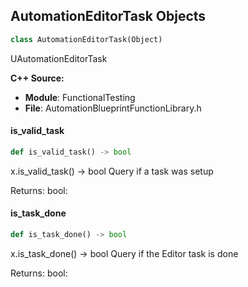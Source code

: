 ## AutomationEditorTask Objects

```python
class AutomationEditorTask(Object)
```

UAutomationEditorTask

**C++ Source:**

- **Module**: FunctionalTesting
- **File**: AutomationBlueprintFunctionLibrary.h

<a id="unreal.AutomationEditorTask.is_valid_task"></a>

#### is_valid_task

```python
def is_valid_task() -> bool
```

x.is_valid_task() -> bool
Query if a task was setup

Returns:
    bool:

<a id="unreal.AutomationEditorTask.is_task_done"></a>

#### is_task_done

```python
def is_task_done() -> bool
```

x.is_task_done() -> bool
Query if the Editor task is done

Returns:
    bool:

<a id="unreal.AutomationLibrary"></a>